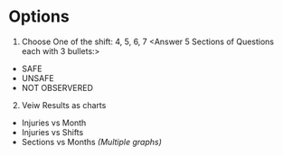 
# Options 
1. Choose One of the shift: 4, 5, 6, 7
<Answer 5 Sections of Questions each with 3 bullets:>
  - SAFE 
  - UNSAFE
  - NOT OBSERVERED
2. Veiw Results as charts
  - Injuries vs Month
  - Injuries vs Shifts
  - Sections vs Months _(Multiple graphs)_
